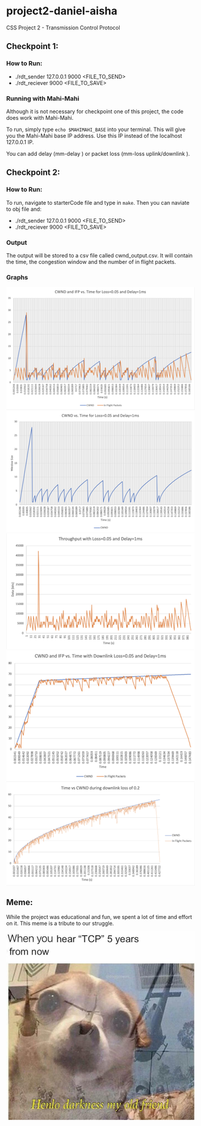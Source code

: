 # project2-daniel-aisha
CSS Project 2 - Transmission Control Protocol

## Checkpoint 1:

### How to Run:

* ./rdt_sender 127.0.0.1 9000 <FILE_TO_SEND>
* ./rdt_reciever 9000 <FILE_TO_SAVE>

### Running with Mahi-Mahi

Although it is not necessary for checkpoint one of this project, the code does work with Mahi-Mahi. 

To run, simply type <code>echo $MAHIMAHI_BASE</code> into your terminal. This will give you the Mahi-Mahi base IP address. Use this IP instead of the localhost 127.0.0.1 IP.

You can add delay (mm-delay <amount in ms>) or packet loss (mm-loss uplink/downlink <proportion delay>).
  
## Checkpoint 2:

### How to Run:

To run, navigate to starterCode file and type in <code>make</code>. Then you can naviate to obj file and: 

* ./rdt_sender 127.0.0.1 9000 <FILE_TO_SEND>
* ./rdt_reciever 9000 <FILE_TO_SAVE>

### Output

The output will be stored to a csv file called cwnd_output.csv. It will contain the time, the congestion window and the number of in flight packets.

### Graphs

![](images/3.png)
![](images/4.png)
![](images/1.png)
![](images/2.png)
![](images/5.png)

## Meme:

While the project was educational and fun, we spent a lot of time and effort on it. This meme is a tribute to our struggle. 

![](images/meme.jpg)

